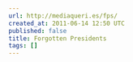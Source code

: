 ```yaml
---
url: http://mediaqueri.es/fps/
created_at: 2011-06-14 12:50 UTC
published: false
title: Forgotten Presidents
tags: []
---
```



